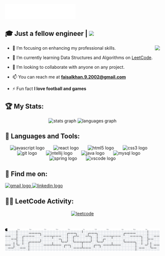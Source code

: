 <img src="header.svg"></img>
## 🎓 Just a fellow engineer | ![](https://komarev.com/ghpvc/?username=faisalknn091&label=Profile%20views&color=0e75b6&style=flat)
<img align="right" height="204" src="https://user-images.githubusercontent.com/74038190/225813708-98b745f2-7d22-48cf-9150-083f1b00d6c9.gif"  />

- 🔭 I’m focusing on enhancing my professional skills.

- 🚀 I’m currently learning Data Structures and Algorithms on [LeetCode](https://leetcode.com/m_Faisal_khan).

- 👯 I’m looking to collaborate with anyone on any project.

- 📫 You can reach me at **faisalkhan.9.2002@gmail.com**

- ⚡ Fun fact **I love football and games**

## :trophy: My Stats:

<div align="center">
  <img src="https://github-readme-stats.vercel.app/api?username=faisalknn09&hide_title=false&hide_rank=false&show_icons=true&include_all_commits=true&count_private=true&disable_animations=false&theme=dracula&locale=en&hide_border=false&order=1" height="150" alt="stats graph"  />
  <img src="https://github-readme-stats.vercel.app/api/top-langs?username=faisalknn09&locale=en&hide_title=false&layout=compact&card_width=320&langs_count=5&theme=dracula&hide_border=false&order=2" height="150" alt="languages graph"  />
</div>

## 🧰 Languages and Tools:

<div align="center">
  <img src="https://cdn.jsdelivr.net/gh/devicons/devicon/icons/javascript/javascript-original.svg" height="39" alt="javascript logo"  />
  <img width="21" />
  <img src="https://cdn.jsdelivr.net/gh/devicons/devicon/icons/react/react-original.svg" height="39" alt="react logo"  />
  <img width="21" />
  <img src="https://cdn.jsdelivr.net/gh/devicons/devicon/icons/html5/html5-original.svg" height="39" alt="html5 logo"  />
  <img width="21" />
  <img src="https://cdn.jsdelivr.net/gh/devicons/devicon/icons/css3/css3-original.svg" height="39" alt="css3 logo"  />
  <img width="21" />
  <img src="https://cdn.jsdelivr.net/gh/devicons/devicon/icons/git/git-original.svg" height="39" alt="git logo"  />
  <img width="21" />
  <img src="https://cdn.jsdelivr.net/gh/devicons/devicon/icons/intellij/intellij-original.svg" height="39" alt="intellij logo"  />
  <img width="21" />
  <img src="https://cdn.jsdelivr.net/gh/devicons/devicon/icons/java/java-original.svg" height="39" alt="java logo"  />
  <img width="21" />
  <img src="https://cdn.jsdelivr.net/gh/devicons/devicon/icons/mysql/mysql-original.svg" height="39" alt="mysql logo"  />
  <img width="21" />
  <img src="https://cdn.jsdelivr.net/gh/devicons/devicon/icons/spring/spring-original.svg" height="39" alt="spring logo"  />
  <img width="21" />
  <img src="https://cdn.jsdelivr.net/gh/devicons/devicon/icons/vscode/vscode-original.svg" height="39" alt="vscode logo"  />
</div>

###



## :email: Find me on: 

<div align="left">
  <a href="mailto:faisalkhan.9.2002@gmail.com" target="_blank">
    <img src="https://img.shields.io/static/v1?message=Gmail&logo=gmail&label=&color=D14836&logoColor=white&labelColor=&style=for-the-badge" height="35" alt="gmail logo"  />
  </a>
  <a href="https://www.linkedin.com/in/faisal-khan09/" target="_blank">
    <img src="https://img.shields.io/static/v1?message=LinkedIn&logo=linkedin&label=&color=0077B5&logoColor=white&labelColor=&style=for-the-badge" height="35" alt="linkedin logo"  />
  </a>
</div>

## 👨‍💻 LeetCode Activity:
<p align="center">
<a href="https://leetcode.com/m_Faisal_khan">
  <img align="center" src="https://leetcode.card.workers.dev/?username=m_Faisal_khan&style=auto&border=1&extension=activity&font=Times%20New%20Roman" alt="leetcode" />
</a>
</p>

###
<br clear="both">

<picture>
  <source media="(prefers-color-scheme: dark)" srcset="https://raw.githubusercontent.com/faisalknn09/faisalknn09/output/pacman-contribution-graph-dark.svg">
  <source media="(prefers-color-scheme: light)" srcset="https://raw.githubusercontent.com/faisalknn09/faisalknn09/output/pacman-contribution-graph.svg">
  <img alt="pacman contribution graph" src="https://raw.githubusercontent.com/faisalknn09/faisalknn09/output/pacman-contribution-graph.svg">
</picture>

###
